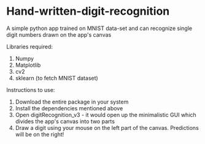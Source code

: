 # Hand-written-digit-recognition
A simple python app trained on MNIST data-set and can recognize single digit numbers drawn on the app's canvas

Libraries required:
1. Numpy
2. Matplotlib
3. cv2
4. sklearn (to fetch MNIST dataset)

Instructions to use:
1) Download the entire package in your system
2) Install the dependencies mentioned above
3) Open digitRecognition_v3 - it would open up the minimalistic GUI which divides the app's canvas into two parts
4) Draw a digit using your mouse on the left part of the canvas. Predictions will be on the right!
